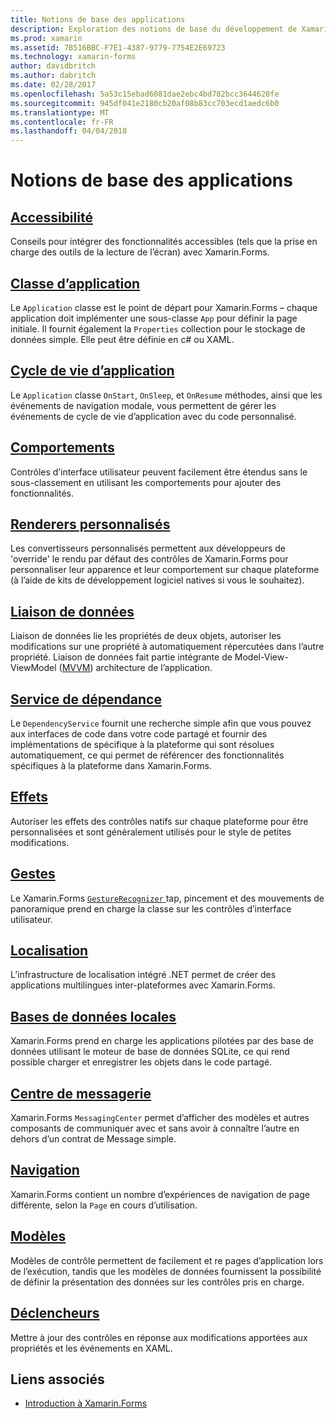 ```yaml
---
title: Notions de base des applications
description: Exploration des notions de base du développement de Xamarin.Forms
ms.prod: xamarin
ms.assetid: 7B516BBC-F7E1-4387-9779-7754E2E69723
ms.technology: xamarin-forms
author: davidbritch
ms.author: dabritch
ms.date: 02/28/2017
ms.openlocfilehash: 5a53c15ebad6081dae2ebc4bd782bcc3644620fe
ms.sourcegitcommit: 945df041e2180cb20af08b83cc703ecd1aedc6b0
ms.translationtype: MT
ms.contentlocale: fr-FR
ms.lasthandoff: 04/04/2018
---
```

# <a name="application-fundamentals"></a>Notions de base des applications

## <a name="accessibilityaccessibilityindexmd"></a>[Accessibilité](accessibility/index.md)

Conseils pour intégrer des fonctionnalités accessibles (tels que la prise en charge des outils de la lecture de l’écran) avec Xamarin.Forms.

## <a name="app-classapplication-classmd"></a>[Classe d’application](application-class.md)

Le `Application` classe est le point de départ pour Xamarin.Forms – chaque application doit implémenter une sous-classe `App` pour définir la page initiale. Il fournit également la `Properties` collection pour le stockage de données simple. Elle peut être définie en c# ou XAML.

## <a name="app-lifecycleapp-lifecyclemd"></a>[Cycle de vie d’application](app-lifecycle.md)

Le `Application` classe `OnStart`, `OnSleep`, et `OnResume` méthodes, ainsi que les événements de navigation modale, vous permettent de gérer les événements de cycle de vie d’application avec du code personnalisé.

## <a name="behaviorsbehaviorsindexmd"></a>[Comportements](behaviors/index.md)

Contrôles d’interface utilisateur peuvent facilement être étendus sans le sous-classement en utilisant les comportements pour ajouter des fonctionnalités.

## <a name="custom-rendererscustom-rendererindexmd"></a>[Renderers personnalisés](custom-renderer/index.md)

Les convertisseurs personnalisés permettent aux développeurs de 'override' le rendu par défaut des contrôles de Xamarin.Forms pour personnaliser leur apparence et leur comportement sur chaque plateforme (à l’aide de kits de développement logiciel natives si vous le souhaitez).

## <a name="data-bindingdata-bindingindexmd"></a>[Liaison de données](data-binding/index.md)

Liaison de données lie les propriétés de deux objets, autoriser les modifications sur une propriété à automatiquement répercutées dans l’autre propriété. Liaison de données fait partie intégrante de Model-View-ViewModel ([MVVM](~/xamarin-forms/enterprise-application-patterns/mvvm.md)) architecture de l’application.

## <a name="dependency-servicedependency-serviceindexmd"></a>[Service de dépendance](dependency-service/index.md)

Le `DependencyService` fournit une recherche simple afin que vous pouvez aux interfaces de code dans votre code partagé et fournir des implémentations de spécifique à la plateforme qui sont résolues automatiquement, ce qui permet de référencer des fonctionnalités spécifiques à la plateforme dans Xamarin.Forms.

## <a name="effectseffectsindexmd"></a>[Effets](effects/index.md)

Autoriser les effets des contrôles natifs sur chaque plateforme pour être personnalisées et sont généralement utilisés pour le style de petites modifications.

## <a name="gesturesgesturesindexmd"></a>[Gestes](gestures/index.md)

Le Xamarin.Forms [ `GestureRecognizer` ](https://developer.xamarin.com/api/type/Xamarin.Forms.GestureRecognizer/) tap, pincement et des mouvements de panoramique prend en charge la classe sur les contrôles d’interface utilisateur.

## <a name="localizationlocalizationmd"></a>[Localisation](localization.md)

L’infrastructure de localisation intégré .NET permet de créer des applications multilingues inter-plateformes avec Xamarin.Forms.

## <a name="local-databasesdatabasesmd"></a>[Bases de données locales](databases.md)

Xamarin.Forms prend en charge les applications pilotées par des base de données utilisant le moteur de base de données SQLite, ce qui rend possible charger et enregistrer les objets dans le code partagé.

## <a name="messaging-centermessaging-centermd"></a>[Centre de messagerie](messaging-center.md)

Xamarin.Forms `MessagingCenter` permet d’afficher des modèles et autres composants de communiquer avec et sans avoir à connaître l’autre en dehors d’un contrat de Message simple.

## <a name="navigationnavigationindexmd"></a>[Navigation](navigation/index.md)

Xamarin.Forms contient un nombre d’expériences de navigation de page différente, selon la `Page` en cours d’utilisation.

## <a name="templatestemplatesindexmd"></a>[Modèles](templates/index.md)

Modèles de contrôle permettent de facilement et re pages d’application lors de l’exécution, tandis que les modèles de données fournissent la possibilité de définir la présentation des données sur les contrôles pris en charge.

## <a name="triggerstriggersmd"></a>[Déclencheurs](triggers.md)

Mettre à jour des contrôles en réponse aux modifications apportées aux propriétés et les événements en XAML.


## <a name="related-links"></a>Liens associés

- [Introduction à Xamarin.Forms](~/xamarin-forms/get-started/introduction-to-xamarin-forms.md)
